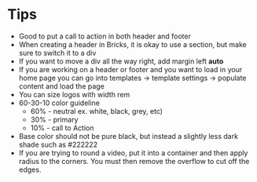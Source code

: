 # Tips

* Good to put a call to action in both header and footer
* When creating a header in Bricks, it is okay to use a section, but make sure to switch it to a div
* If you want to move a div all the way right, add margin left **auto**
* If you are working on a header or footer and you want to load in your home page you can go into templates -> template settings -> populate content and load the page
* You can size logos with width rem
* 60-30-10 color guideline
  * 60% - neutral ex. white, black, grey, etc)
  * 30% - primary
  * 10% - call to Action
* Base color should not be pure black, but instead a slightly less dark shade such as #222222
* If you are trying to round a video, put it into a container and then apply radius to the corners. You must then remove the overflow to cut off the edges.
